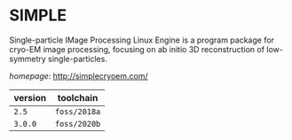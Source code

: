 # SIMPLE

Single-particle IMage Processing Linux Engine is a program package  for cryo-EM image processing, focusing on ab initio 3D reconstruction of low-symmetry single-particles.

*homepage*: <http://simplecryoem.com/>

version | toolchain
--------|----------
``2.5`` | ``foss/2018a``
``3.0.0`` | ``foss/2020b``
